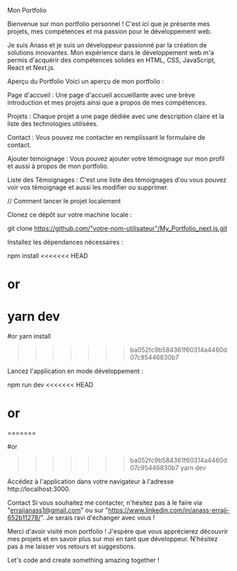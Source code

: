 Mon Portfolio

Bienvenue sur mon portfolio personnel ! C'est ici que je présente mes projets, mes compétences et ma passion pour le développement web.

Je suis Anass et je suis un développeur passionné par la création de solutions innovantes. Mon expérience dans le développement web m'a permis d'acquérir des compétences solides en HTML, CSS, JavaScript, React et Next.js.

Aperçu du Portfolio Voici un aperçu de mon portfolio :

Page d'accueil : Une page d'accueil accueillante avec une brève introduction et mes projets ainsi que a propos de mes compétences.

Projets : Chaque projet a une page dédiée avec une description claire et la liste des technologies utilisées.

Contact : Vous pouvez me contacter en remplissant le formulaire de contact.

Ajouter temoignage : Vous pouvez ajouter votre témoignage sur mon profil et aussi à propos de mon portfolio.

Liste des Témoignages : C'est une liste des témoignages d'ou vous pouvez voir vos témoignage et aussi les modifier ou supprimer.

// Comment lancer le projet localement

Clonez ce dépôt sur votre machine locale :

git clone https://github.com/"votre-nom-utilisateur"/My_Portfolio_next.js.git

Installez les dépendances nécessaires :

npm install
<<<<<<< HEAD
# or
yarn dev
=======

#or
yarn install
>>>>>>> ba052fc9b584361f60314a4460d07c95446830b7

Lancez l'application en mode développement :

npm run dev
<<<<<<< HEAD
# or
=======

#or

>>>>>>> ba052fc9b584361f60314a4460d07c95446830b7
yarn dev

Accédez à l'application dans votre navigateur à l'adresse http://localhost:3000.

Contact Si vous souhaitez me contacter, n'hésitez pas à le faire via "errajianass1@gmail.com" ou sur "https://www.linkedin.com/in/anass-erraji-652b11278/". Je serais ravi d'échanger avec vous !

Merci d'avoir visité mon portfolio ! J'espère que vous apprécierez découvrir mes projets et en savoir plus sur moi en tant que développeur. N'hésitez pas à me laisser vos retours et suggestions.

Let's code and create something amazing together !
